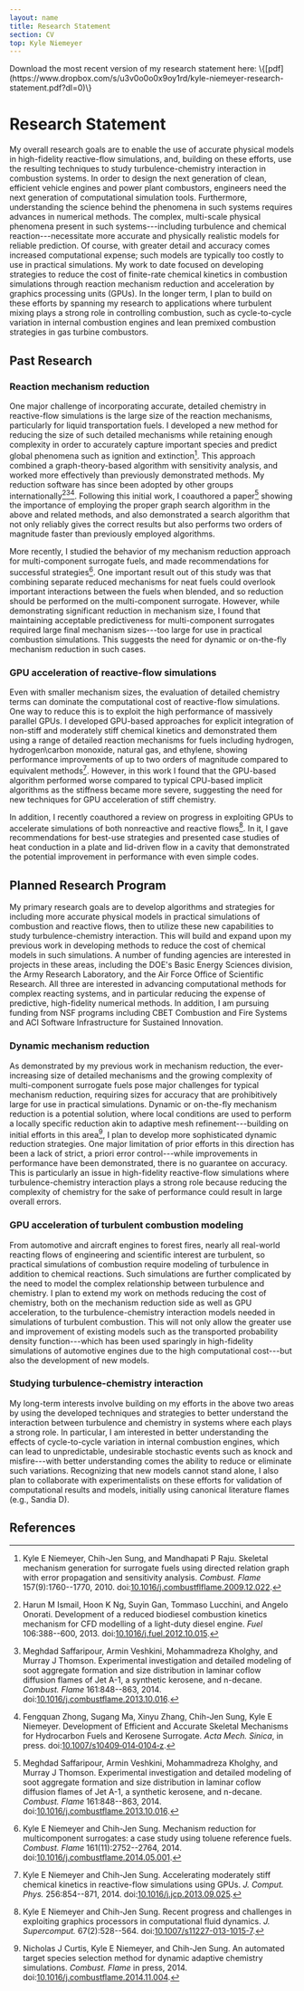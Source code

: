 ```yaml
---
layout: name
title: Research Statement
section: CV
top: Kyle Niemeyer
---
```


<div class="section">
Download the most recent version of my research statement here: \{[pdf](https://www.dropbox.com/s/u3v0o0o0x9oy1rd/kyle-niemeyer-research-statement.pdf?dl=0)\}
</div>

Research Statement
==================

My overall research goals are to enable the use of accurate physical models in high-fidelity reactive-flow simulations, and, building on these efforts, use the resulting techniques to study turbulence-chemistry interaction in combustion systems. In order to design the next generation of clean, efficient vehicle engines and power plant combustors, engineers need the next generation of computational simulation tools. Furthermore, understanding the science behind the phenomena in such systems requires advances in numerical methods. The complex, multi-scale physical phenomena present in such systems---including turbulence and chemical reaction---necessitate more accurate and physically realistic models for reliable prediction. Of course, with greater detail and accuracy comes increased computational expense; such models are typically too costly to use in practical simulations. My work to date focused on developing strategies to reduce the cost of finite-rate chemical kinetics in  combustion simulations through reaction mechanism reduction and acceleration by graphics processing units (GPUs). In the longer term, I plan to build on these efforts by spanning my research to applications where turbulent mixing plays a strong role in controlling combustion, such as cycle-to-cycle variation in internal combustion engines and lean premixed combustion strategies in gas turbine combustors.

Past Research
----------------

### Reaction mechanism reduction

One major challenge of incorporating accurate, detailed chemistry in reactive-flow simulations is the large size of the reaction mechanisms, particularly for liquid transportation fuels. I developed a new method for reducing the size of such detailed mechanisms while retaining enough complexity in order to accurately capture important species and predict global phenomena such as ignition and extinction[^1]. This approach combined a graph-theory-based algorithm with sensitivity analysis, and worked more effectively than previously demonstrated methods. My reduction software has since been adopted by other groups internationally[^2][^3][^4]. Following this initial work, I coauthored a paper[^3] showing the importance of employing the proper graph search algorithm in the above and related methods, and also demonstrated a search algorithm that not only reliably gives the correct results but also performs two orders of magnitude faster than previously employed algorithms.

More recently, I studied the behavior of my mechanism reduction approach for multi-component surrogate fuels, and made recommendations for successful strategies[^6]. One important result out of this study was that combining separate reduced mechanisms for neat fuels could  overlook important interactions between the fuels when blended, and so reduction should be performed on the multi-component surrogate. However, while demonstrating significant reduction in mechanism size, I found that maintaining acceptable predictiveness for multi-component surrogates required large final mechanism sizes---too large for use in practical combustion simulations. This suggests the need for dynamic or on-the-fly mechanism reduction in such cases.

### GPU acceleration of reactive-flow simulations

Even with smaller mechanism sizes, the evaluation of detailed chemistry terms can dominate the computational cost of reactive-flow simulations. One way to reduce this is to exploit the high performance of massively parallel GPUs. I developed GPU-based approaches for explicit integration of non-stiff and moderately stiff chemical kinetics and demonstrated them using a range of detailed reaction mechanisms for fuels including hydrogen, hydrogen\carbon monoxide, natural gas, and ethylene, showing performance improvements of up to two orders of magnitude compared to equivalent methods[^7]. However, in this work I found that the GPU-based algorithm performed worse compared to typical CPU-based implicit algorithms as the stiffness became more severe, suggesting the need for new techniques for GPU acceleration of stiff chemistry.

In addition, I recently coauthored a review on progress in exploiting GPUs to accelerate simulations of both nonreactive and reactive flows[^8]. In it, I gave recommendations for best-use strategies and presented case studies of heat conduction in a plate and lid-driven flow in a cavity that demonstrated the potential improvement in performance with even simple codes.

Planned Research Program
------------------------

My primary research goals are to develop algorithms and strategies for including more accurate physical models in practical simulations of combustion and reactive flows, then to utilize these new capabilities to study turbulence-chemistry interaction. This will build and expand upon my previous work in developing methods to reduce the cost of chemical models in such simulations. A number of funding agencies are interested in projects in these areas, including the DOE's Basic Energy Sciences division, the Army Research Laboratory, and the Air Force Office of Scientific Research. All three are interested in advancing computational methods for complex reacting systems, and in particular reducing the expense of predictive, high-fidelity numerical methods. In addition, I am pursuing funding from NSF programs including CBET Combustion and Fire Systems and ACI Software Infrastructure for Sustained Innovation.

### Dynamic mechanism reduction

As demonstrated by my previous work in mechanism reduction, the ever-increasing size of detailed mechanisms and the growing complexity of multi-component surrogate fuels pose major challenges for typical mechanism reduction, requiring sizes for accuracy that are prohibitively large for use in practical simulations. Dynamic or on-the-fly mechanism reduction is a potential solution, where local conditions are used to perform a locally specific reduction akin to adaptive mesh refinement---building on initial efforts in this area[^9], I plan to develop more sophisticated dynamic reduction strategies. One major limitation of prior efforts in this direction has been a lack of strict, a priori error control---while improvements in performance have been demonstrated, there is no guarantee on accuracy. This is particularly an issue in high-fidelity reactive-flow simulations where turbulence-chemistry interaction plays a strong role because reducing the complexity of chemistry for the sake of performance could result in large overall errors.

### GPU acceleration of turbulent combustion modeling

From automotive and aircraft engines to forest fires, nearly all real-world reacting flows of engineering and scientific interest are turbulent, so practical simulations of combustion require modeling of turbulence in addition to chemical reactions. Such simulations are further complicated by the need to model the complex relationship between turbulence and chemistry. I plan to extend my work on methods reducing the cost of chemistry, both on the mechanism reduction side as well as GPU acceleration, to the turbulence-chemistry interaction models needed in simulations of turbulent combustion. This will not only allow the greater use and improvement of existing models such as the transported probability density function---which has been used sparingly in high-fidelity simulations of automotive engines due to the high computational cost---but also the development of new models.

### Studying turbulence-chemistry interaction

My long-term interests involve building on my efforts in the above two areas by using the developed techniques and strategies to better understand the interaction between turbulence and chemistry in systems where each plays a strong role.  In particular, I am interested in better understanding the effects of cycle-to-cycle variation in internal combustion engines, which can lead to unpredictable, undesirable stochastic events such as knock and misfire---with better understanding comes the ability to reduce or eliminate such variations. Recognizing that new models cannot stand alone, I also plan to collaborate with experimentalists on these efforts for validation of computational results and models, initially using canonical literature flames (e.g., Sandia D).

References
----------

[^1]: Kyle E Niemeyer, Chih-Jen Sung, and Mandhapati P Raju. Skeletal mechanism generation for surrogate fuels using directed relation graph with error propagation and sensitivity analysis. *Combust. Flame* 157(9):1760--1770, 2010. doi:[10.1016/j.combustflflame.2009.12.022](http://dx.doi.org/10.1016/j.combustflflame.2009.12.022).
[^2]: Harun M Ismail, Hoon K Ng, Suyin Gan, Tommaso Lucchini, and Angelo Onorati. Development of a reduced biodiesel combustion kinetics mechanism for CFD modelling of a light-duty diesel engine. *Fuel* 106:388--600, 2013. doi:[10.1016/j.fuel.2012.10.015](http://dx.doi.org/10.1016/j.fuel.2012.10.015).
[^3]: Meghdad Saffaripour, Armin Veshkini, Mohammadreza Kholghy, and Murray J Thomson. Experimental investigation and detailed modeling of soot aggregate formation and size distribution in laminar coflow diffusion flames of Jet A-1, a synthetic kerosene, and n-decane. *Combust. Flame* 161:848--863, 2014. doi:[10.1016/j.combustflame.2013.10.016](http://dx.doi.org/10.1016/j.combustflame.2013.10.016).
[^4]: Fengquan Zhong, Sugang Ma, Xinyu Zhang, Chih-Jen Sung, Kyle E Niemeyer. Development of Efficient and Accurate Skeletal Mechanisms for Hydrocarbon Fuels and Kerosene Surrogate. *Acta Mech. Sinica*, in press. doi:[10.1007/s10409‐014‐0104‐z](http://dx.doi.org/10.1007/s10409‐014‐0104‐z).
[^5]: Kyle E Niemeyer and Chih-Jen Sung. On the importance of graph search algorithms for DRGEP-based mechanism reduction methods. *Combust. Flame* 158(8):1439--1443, 2011. doi:[10.1016/j.combustflflame.2010.12.010](http://dx.doi.org/10.1016/j.combustflflame.2010.12.010).
[^6]: Kyle E Niemeyer and Chih-Jen Sung. Mechanism reduction for multicomponent surrogates: a case study using toluene reference fuels. *Combust. Flame* 161(11):2752--2764, 2014. doi:[10.1016/j.combustflame.2014.05.001](http://dx.doi.org/10.1016/j.combustflame.2014.05.001).
[^7]: Kyle E Niemeyer and Chih-Jen Sung. Accelerating moderately stiff chemical kinetics in reactive-flow simulations using GPUs. *J. Comput. Phys.* 256:854--871, 2014. doi:[10.1016/j.jcp.2013.09.025](http://dx.doi.org/10.1016/j.jcp.2013.09.025).
[^8]: Kyle E Niemeyer and Chih-Jen Sung. Recent progress and challenges in exploiting graphics processors in computational fluid dynamics. *J. Supercomput.* 67(2):528--564. doi:[10.1007/s11227-013-1015-7](http://dx.doi.org/10.1007/s11227-013-1015-7).
[^9]: Nicholas J Curtis, Kyle E Niemeyer, and Chih-Jen Sung. An automated target species selection method for dynamic adaptive chemistry simulations. *Combust. Flame* in press, 2014. doi:[10.1016/j.combustflame.2014.11.004](http://dx.doi.org/10.1016/j.combustflame.2014.11.004).